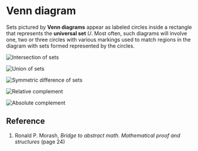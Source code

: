 # Venn diagram

Sets pictured by **Venn diagrams** appear as labeled circles inside a rectangle that represents the **universal set** $U$. Most often, such diagrams will involve one, two or three circles with various markings used to match regions in the diagram with sets formed represented by the circles.

![Intersection of sets](https://upload.wikimedia.org/wikipedia/commons/9/99/Venn0001.svg)

![Union of sets](https://upload.wikimedia.org/wikipedia/commons/3/30/Venn0111.svg)

![Symmetric difference of sets](https://upload.wikimedia.org/wikipedia/commons/4/46/Venn0110.svg)

![Relative complement](https://upload.wikimedia.org/wikipedia/commons/5/5a/Venn0010.svg)

![Absolute complement](https://upload.wikimedia.org/wikipedia/commons/e/eb/Venn1010.svg)

## Reference

1. Ronald P. Morash, *Bridge to abstract math. Mathematical proof and structures* (page 24)